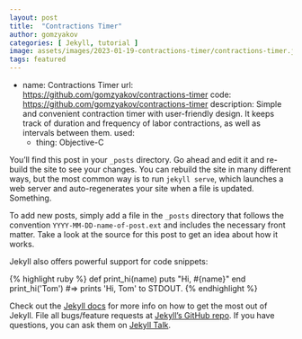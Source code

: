 ```yaml
---
layout: post
title:  "Contractions Timer"
author: gomzyakov
categories: [ Jekyll, tutorial ]
image: assets/images/2023-01-19-contractions-timer/contractions-timer.jpeg
tags: featured
---
```


- name: Contractions Timer
  url: https://github.com/gomzyakov/contractions-timer
  code: https://github.com/gomzyakov/contractions-timer
  description: Simple and convenient contraction timer with user-friendly design. It keeps track of duration and frequency of labor contractions, as well as intervals between them.
  used:
  - thing: Objective-C


You’ll find this post in your `_posts` directory. Go ahead and edit it and re-build the site to see your changes. You can rebuild the site in many different ways, but the most common way is to run `jekyll serve`, which launches a web server and auto-regenerates your site when a file is updated. Something.

To add new posts, simply add a file in the `_posts` directory that follows the convention `YYYY-MM-DD-name-of-post.ext` and includes the necessary front matter. Take a look at the source for this post to get an idea about how it works.

Jekyll also offers powerful support for code snippets:

{% highlight ruby %}
def print_hi(name)
  puts "Hi, #{name}"
end
print_hi('Tom')
#=> prints 'Hi, Tom' to STDOUT.
{% endhighlight %}

Check out the [Jekyll docs][jekyll-docs] for more info on how to get the most out of Jekyll. File all bugs/feature requests at [Jekyll’s GitHub repo][jekyll-gh]. If you have questions, you can ask them on [Jekyll Talk][jekyll-talk].

[jekyll-docs]: http://jekyllrb.com/docs/home
[jekyll-gh]:   https://github.com/jekyll/jekyll
[jekyll-talk]: https://talk.jekyllrb.com/
